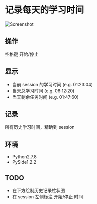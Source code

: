 # 记录每天的学习时间

![Screenshot](https://raw.githubusercontent.com/fans656/image-hosting/master/20140818134314.png)

## 操作
空格键 开始/停止

## 显示
- 当前 session 的学习时间 (e.g. 01:23:04)
- 当天总学习时间 (e.g. 06:12:20)
- 当天剩余任务时间 (e.g. 01:47:60)

## 记录
所有历史学习时间，精确到 session

## 环境
- Python2.7.8
- PySide1.2.2

## TODO
- 在下方绘制历史记录柱状图
- 在 session 左侧标注 开始/停止 时间
